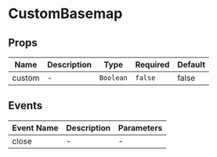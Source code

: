# CustomBasemap

## Props

<!-- @vuese:CustomBasemap:props:start -->
|Name|Description|Type|Required|Default|
|---|---|---|---|---|
|custom|-|`Boolean`|`false`|false|

<!-- @vuese:CustomBasemap:props:end -->


## Events

<!-- @vuese:CustomBasemap:events:start -->
|Event Name|Description|Parameters|
|---|---|---|
|close|-|-|

<!-- @vuese:CustomBasemap:events:end -->


